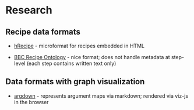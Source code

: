 # Research

## Recipe data formats

- [hRecipe](http://microformats.org/wiki/hrecipe) - microformat for recipes
  embedded in HTML

- [BBC Recipe Ontology](https://www.bbc.co.uk/ontologies/fo) - nice format;
  does not handle metadata at step-level (each step contains written text only)

## Data formats with graph visualization

- [argdown](https://argdown.org) - represents argument maps via markdown;
  rendered via viz-js in the browser
